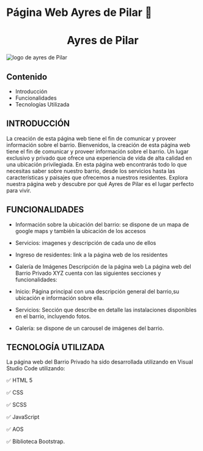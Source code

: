 # Página Web Ayres de Pilar 🌿
<h1 align="center"> Ayres de Pilar </h1>



![logo de ayres de Pilar](https://github.com/julietacarullo/Repositorio.Carullo-Julieta/assets/77285570/31672ed3-99ad-4f94-8d21-4a0517403ce4)


## Contenido
   
* Introducción
* Funcionalidades
* Tecnologías Utilizada



## INTRODUCCIÓN

La creación de esta página web tiene el fin de comunicar y proveer información sobre el barrio. 
Bienvenidos, la creación de esta página web tiene el fin de comunicar y proveer información sobre el barrio. Un lugar exclusivo y privado que ofrece una experiencia de vida de alta calidad en una ubicación privilegiada. En esta página web encontrarás todo lo que necesitas saber sobre nuestro barrio, desde los servicios hasta las características y paisajes que ofrecemos a nuestros residentes. Explora nuestra página web y descubre por qué Ayres de Pilar es el lugar perfecto para vivir.


## FUNCIONALIDADES


* Información sobre la ubicación del barrio: se dispone de un mapa de google maps y también la ubicación de los accesos
* Servicios: imagenes y descripción de cada uno de ellos
* Ingreso de residentes: link a la página web de los residentes
* Galería de Imágenes 
Descripción de la página web
La página web del Barrio Privado XYZ cuenta con las siguientes secciones y funcionalidades:

* Inicio: Página principal con una descripción general del barrio,su ubicación e información sobre ella.

* Servicios: Sección que describe en detalle las instalaciones disponibles en el barrio, incluyendo fotos.

* Galería: se dispone de un carousel de imágenes del barrio.



## TECNOLOGÍA UTILIZADA

La página web del Barrio Privado ha sido desarrollada utilizando en Visual Studio Code utilizando:

✅ HTML 5

✅ CSS

✅ SCSS

✅ JavaScript

✅ AOS

✅ Biblioteca Bootstrap. 











